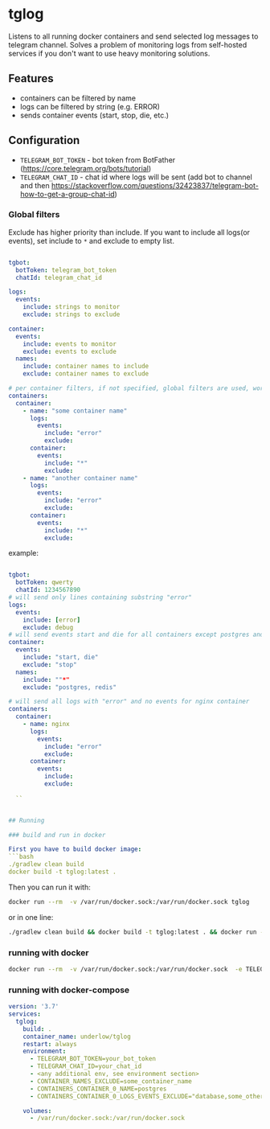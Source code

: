 # tglog
Listens to all running docker containers and send selected log messages to telegram channel. Solves a problem of monitoring logs from self-hosted services if you don't want to use heavy monitoring solutions.

## Features
- containers can be filtered by name
- logs can be filtered by string (e.g. ERROR)
- sends container events (start, stop, die, etc.)

## Configuration
- `TELEGRAM_BOT_TOKEN` - bot token from BotFather (https://core.telegram.org/bots/tutorial)
- `TELEGRAM_CHAT_ID` - chat id where logs will be sent (add bot to channel and then https://stackoverflow.com/questions/32423837/telegram-bot-how-to-get-a-group-chat-id)

### Global filters

Exclude has higher priority than include. If you want to include all logs(or events), set include to `*` and exclude to empty list.

```yaml

tgbot:
  botToken: telegram_bot_token
  chatId: telegram_chat_id

logs:
  events:
    include: strings to monitor
    exclude: strings to exclude

container:
  events:
    include: events to monitor
    exclude: events to exclude
  names:
    include: container names to include
    exclude: container names to exclude

# per container filters, if not specified, global filters are used, works the same way as global filters but for specific container
containers:
  container:
    - name: "some container name"
      logs:
        events:
          include: "error"
          exclude:
      container:
        events:
          include: "*"
          exclude:
    - name: "another container name"
      logs:
        events:
          include: "error"
          exclude:
      container:
        events:
          include: "*"
          exclude:


```
example:

```yaml

tgbot:
  botToken: qwerty
  chatId: 1234567890
# will send only lines containing substring "error" 
logs:
  events:
    include: [error]
    exclude: debug
# will send events start and die for all containers except postgres and redis 
container:
  events:
    include: "start, die"
    exclude: "stop"
  names:
    include: ""*"
    exclude: "postgres, redis"

# will send all logs with "error" and no events for nginx container
containers:
  container:
    - name: nginx
      logs:
        events:
          include: "error"
          exclude:
      container:
        events:
          include:  
          exclude: 
  
  ``


## Running

### build and run in docker

First you have to build docker image: 
```bash
./gradlew clean build
docker build -t tglog:latest .
```

Then you can run it with:
```bash 
docker run --rm  -v /var/run/docker.sock:/var/run/docker.sock tglog
```
or in one line: 
```bash
./gradlew clean build && docker build -t tglog:latest . && docker run --rm  -v /var/run/docker.sock:/var/run/docker.sock tglog
```

### running with docker

```bash
docker run --rm  -v /var/run/docker.sock:/var/run/docker.sock  -e TELEGRAM_BOT_TOKEN=token -e TELEGRAM_CHAT_ID=chatId underlow/tglog
```

### running with docker-compose

```yaml 
version: '3.7'
services:
  tglog:
    build: .
    container_name: underlow/tglog
    restart: always
    environment:
      - TELEGRAM_BOT_TOKEN=your_bot_token
      - TELEGRAM_CHAT_ID=your_chat_id
      - <any additional env, see environment section>
      - CONTAINER_NAMES_EXCLUDE=some_container_name
      - CONTAINERS_CONTAINER_0_NAME=postgres
      - CONTAINERS_CONTAINER_0_LOGS_EVENTS_EXCLUDE="database,some_other_string"

    volumes:
      - /var/run/docker.sock:/var/run/docker.sock
```


